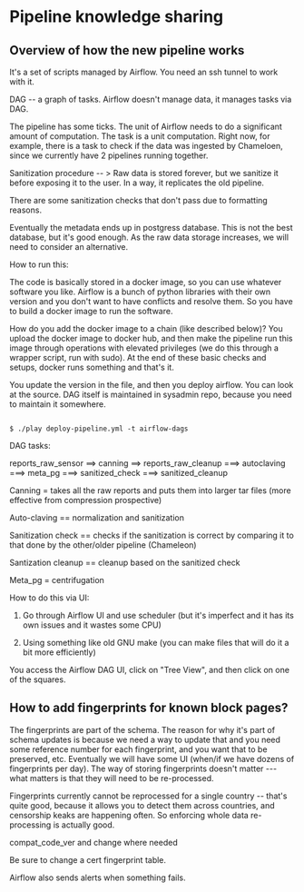 # Pipeline knowledge sharing

## Overview of how the new pipeline works

It's a set of scripts managed by Airflow. You need an ssh tunnel to work with it.

DAG -- a graph of tasks. Airflow doesn't manage data, it manages tasks via DAG. 

The pipeline has some ticks. The unit of Airflow needs to do a significant amount of computation. The task is a unit computation. Right now, for example, there is a task to check if the data was ingested by Chameloen, since we currently have 2 pipelines running together.

Sanitization procedure -- > Raw data is stored forever, but we sanitize it before exposing it to the user. In a way, it replicates the old pipeline.

There are some sanitization checks that don't pass due to formatting reasons.

Eventually the metadata ends up in postgress database. This is not the best database, but it's good enough. As the raw data storage increases, we will need to consider an alternative.

How to run this:

The code is basically stored in a docker image, so you can use whatever software you like. Airflow is a bunch of python libraries with their own version and you don't want to have conflicts and resolve them. So you have to build a docker image to run the software.

How do you add the docker image to a chain (like described below)? You upload the docker image to docker hub, and then make the pipeline run this image through operations with elevated privileges (we do this through a wrapper script, run with sudo). At the end of these basic checks and setups, docker runs something and that's it. 

You update the version in the file, and then you deploy airflow. You can look at the source. DAG itself is maintained in sysadmin repo, because you need to maintain it somewhere. 

```

$ ./play deploy-pipeline.yml -t airflow-dags

```

DAG tasks:

reports_raw_sensor ==> canning ==> reports_raw_cleanup ===> autoclaving ===> meta_pg ===> sanitized_check ===> sanitized_cleanup

Canning = takes all the raw reports and puts them into larger tar files (more effective from compression prospective)

Auto-claving == normalization and sanitization

Sanitization check == checks if the sanitization is correct by comparing it to that done by the other/older pipeline (Chameleon)

Santization cleanup == cleanup based on the sanitized check

Meta_pg = centrifugation 

How to do this via UI:

1. Go through Airflow UI and use scheduler (but it's imperfect and it has its own issues and it wastes some CPU)

2. Using something like old GNU make (you can make files that will do it a bit more efficiently)

You access the Airflow DAG UI, click on "Tree View", and then click on one of the squares. 

## How to add fingerprints for known block pages?

The fingerprints are part of the schema. The reason for why it's part of schema updates is because we need a way to update that and you need some reference number for each fingerprint, and you want that to be preserved, etc. Eventually we will have some UI (when/if we have dozens of fingerprints per day). The way of storing fingerprints doesn't matter --- what matters is that they will need to be re-processed. 

Fingerprints currently cannot be reprocessed for a single country -- that's quite good, because it allows you to detect them across countries, and censorship keaks are happening often. So enforcing whole data re-processing is actually good.

compat_code_ver and change where needed

Be sure to change a cert fingerprint table. 

Airflow also sends alerts when something fails.

